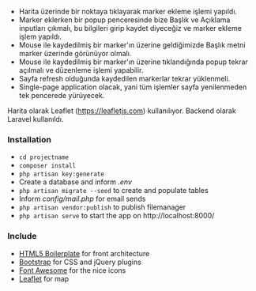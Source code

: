
- Harita üzerinde bir noktaya tıklayarak marker ekleme işlemi yapıldı.
- Marker eklerken bir popup penceresinde bize Başlık ve Açıklama inputları çıkmalı, bu bilgileri girip kaydet diyeceğiz ve marker ekleme işlem yapıldı.
- Mouse ile kaydedilmiş bir marker'ın üzerine geldiğimizde Başlık metni marker üzerinde görünüyor olmalı.
- Mouse ile kaydedilmiş bir marker'ın üzerine tıklandığında popup tekrar açılmalı ve düzenleme işlemi yapabilir.
- Sayfa refresh olduğunda kaydedilen markerlar tekrar yüklenmeli. 
- Single-page application olacak, yani tüm işlemler sayfa yenilenmeden tek pencerede yürüyecek.

Harita olarak Leaflet (https://leafletjs.com) kullanılıyor.
Backend olarak Laravel kullanıldı.

### Installation ###
* `cd projectname`
* `composer install`
* `php artisan key:generate`
* Create a database and inform *.env*
* `php artisan migrate --seed` to create and populate tables
* Inform *config/mail.php* for email sends
* `php artisan vendor:publish` to publish filemanager
* `php artisan serve` to start the app on http://localhost:8000/

### Include ###

* [HTML5 Boilerplate](http://html5boilerplate.com) for front architecture
* [Bootstrap](http://getbootstrap.com) for CSS and jQuery plugins
* [Font Awesome](http://fortawesome.github.io/Font-Awesome) for the nice icons
* [Leaflet](https://leafletjs.com) for map

